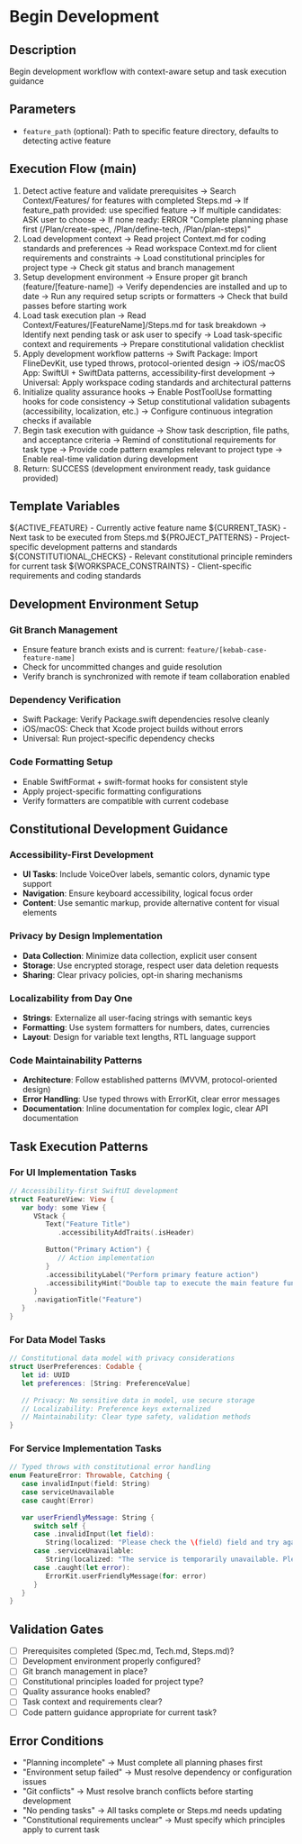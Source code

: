 # Begin Development

## Description
Begin development workflow with context-aware setup and task execution guidance

## Parameters
- `feature_path` (optional): Path to specific feature directory, defaults to detecting active feature

## Execution Flow (main)
1. Detect active feature and validate prerequisites
   → Search Context/Features/ for features with completed Steps.md
   → If feature_path provided: use specified feature
   → If multiple candidates: ASK user to choose
   → If none ready: ERROR "Complete planning phase first (/Plan/create-spec, /Plan/define-tech, /Plan/plan-steps)"
2. Load development context
   → Read project Context.md for coding standards and preferences
   → Read workspace Context.md for client requirements and constraints
   → Load constitutional principles for project type
   → Check git status and branch management
3. Setup development environment
   → Ensure proper git branch (feature/[feature-name])
   → Verify dependencies are installed and up to date
   → Run any required setup scripts or formatters
   → Check that build passes before starting work
4. Load task execution plan
   → Read Context/Features/[FeatureName]/Steps.md for task breakdown
   → Identify next pending task or ask user to specify
   → Load task-specific context and requirements
   → Prepare constitutional validation checklist
5. Apply development workflow patterns
   → Swift Package: Import FlineDevKit, use typed throws, protocol-oriented design
   → iOS/macOS App: SwiftUI + SwiftData patterns, accessibility-first development
   → Universal: Apply workspace coding standards and architectural patterns
6. Initialize quality assurance hooks
   → Enable PostToolUse formatting hooks for code consistency
   → Setup constitutional validation subagents (accessibility, localization, etc.)
   → Configure continuous integration checks if available
7. Begin task execution with guidance
   → Show task description, file paths, and acceptance criteria
   → Remind of constitutional requirements for task type
   → Provide code pattern examples relevant to project type
   → Enable real-time validation during development
8. Return: SUCCESS (development environment ready, task guidance provided)

## Template Variables
${ACTIVE_FEATURE} - Currently active feature name
${CURRENT_TASK} - Next task to be executed from Steps.md
${PROJECT_PATTERNS} - Project-specific development patterns and standards
${CONSTITUTIONAL_CHECKS} - Relevant constitutional principle reminders for current task
${WORKSPACE_CONSTRAINTS} - Client-specific requirements and coding standards

## Development Environment Setup

### Git Branch Management
- Ensure feature branch exists and is current: `feature/[kebab-case-feature-name]`
- Check for uncommitted changes and guide resolution
- Verify branch is synchronized with remote if team collaboration enabled

### Dependency Verification
- Swift Package: Verify Package.swift dependencies resolve cleanly
- iOS/macOS: Check that Xcode project builds without errors
- Universal: Run project-specific dependency checks

### Code Formatting Setup
- Enable SwiftFormat + swift-format hooks for consistent style
- Apply project-specific formatting configurations
- Verify formatters are compatible with current codebase

## Constitutional Development Guidance

### Accessibility-First Development
- **UI Tasks**: Include VoiceOver labels, semantic colors, dynamic type support
- **Navigation**: Ensure keyboard accessibility, logical focus order
- **Content**: Use semantic markup, provide alternative content for visual elements

### Privacy by Design Implementation
- **Data Collection**: Minimize data collection, explicit user consent
- **Storage**: Use encrypted storage, respect user data deletion requests
- **Sharing**: Clear privacy policies, opt-in sharing mechanisms

### Localizability from Day One
- **Strings**: Externalize all user-facing strings with semantic keys
- **Formatting**: Use system formatters for numbers, dates, currencies
- **Layout**: Design for variable text lengths, RTL language support

### Code Maintainability Patterns
- **Architecture**: Follow established patterns (MVVM, protocol-oriented design)
- **Error Handling**: Use typed throws with ErrorKit, clear error messages
- **Documentation**: Inline documentation for complex logic, clear API documentation

## Task Execution Patterns

### For UI Implementation Tasks
```swift
// Accessibility-first SwiftUI development
struct FeatureView: View {
   var body: some View {
      VStack {
         Text("Feature Title")
            .accessibilityAddTraits(.isHeader)
         
         Button("Primary Action") { 
            // Action implementation
         }
         .accessibilityLabel("Perform primary feature action")
         .accessibilityHint("Double tap to execute the main feature functionality")
      }
      .navigationTitle("Feature")
   }
}
```

### For Data Model Tasks
```swift
// Constitutional data model with privacy considerations
struct UserPreferences: Codable {
   let id: UUID
   let preferences: [String: PreferenceValue]
   
   // Privacy: No sensitive data in model, use secure storage
   // Localizability: Preference keys externalized
   // Maintainability: Clear type safety, validation methods
}
```

### For Service Implementation Tasks
```swift
// Typed throws with constitutional error handling
enum FeatureError: Throwable, Catching {
   case invalidInput(field: String)
   case serviceUnavailable
   case caught(Error)
   
   var userFriendlyMessage: String {
      switch self {
      case .invalidInput(let field):
         String(localized: "Please check the \(field) field and try again.")
      case .serviceUnavailable:
         String(localized: "The service is temporarily unavailable. Please try again later.")
      case .caught(let error):
         ErrorKit.userFriendlyMessage(for: error)
      }
   }
}
```

## Validation Gates
- [ ] Prerequisites completed (Spec.md, Tech.md, Steps.md)?
- [ ] Development environment properly configured?
- [ ] Git branch management in place?
- [ ] Constitutional principles loaded for project type?
- [ ] Quality assurance hooks enabled?
- [ ] Task context and requirements clear?
- [ ] Code pattern guidance appropriate for current task?

## Error Conditions
- "Planning incomplete" → Must complete all planning phases first
- "Environment setup failed" → Must resolve dependency or configuration issues
- "Git conflicts" → Must resolve branch conflicts before starting development
- "No pending tasks" → All tasks complete or Steps.md needs updating
- "Constitutional requirements unclear" → Must specify which principles apply to current task